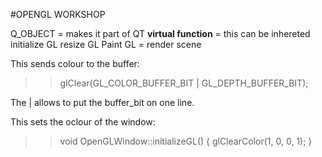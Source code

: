 #OPENGL WORKSHOP


Q_OBJECT = makes it part of QT
**virtual function** = this can be inhereted
  initialize GL
  resize GL
  Paint GL = render scene

This sends colour to the buffer:
>>glClear(GL_COLOR_BUFFER_BIT | GL_DEPTH_BUFFER_BIT);

The | allows to put the buffer_bit on one line.

This sets the oclour of the window:
>>void OpenGLWindow::initializeGL()
>>{
  >>glClearColor(1, 0, 0, 1);
>>}
